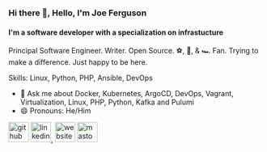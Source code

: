 ### Hi there 👋, Hello, I'm Joe Ferguson
#### I'm a software developer with a specialization on infrastucture

Principal Software Engineer. Writer. Open Source. ⚽, 🏒, & 🏎 Fan. Trying to make a difference. Just happy to be here.

Skills: Linux, Python, PHP, Ansible, DevOps

- 💬 Ask me about Docker, Kubernetes, ArgoCD, DevOps, Vagrant, Virtualization, Linux, PHP, Python, Kafka and Pulumi 
- 😄 Pronouns: He/Him 

[<img src='https://cdn.jsdelivr.net/npm/simple-icons@3.0.1/icons/github.svg' alt='github' height='40'>](https://github.com/Svpernova09)  [<img src='https://cdn.jsdelivr.net/npm/simple-icons@3.0.1/icons/linkedin.svg' alt='linkedin' height='40'>](https://www.linkedin.com/in/joepferguson/), [<img src='https://cdn.jsdelivr.net/npm/simple-icons@3.0.1/icons/icloud.svg' alt='website' height='40'>](https://joeferguson.me)  [<img src='https://cdn.jsdelivr.net/npm/simple-icons@3.0.1/icons/mastodon.svg' alt='mastodon' height='40'>](https://phpc.social/@joepferguson)  
